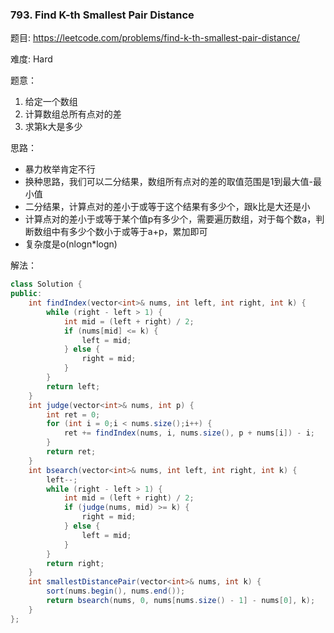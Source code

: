 ### 793. Find K-th Smallest Pair Distance



题目:
https://leetcode.com/problems/find-k-th-smallest-pair-distance/

难度:
Hard

题意：

1. 给定一个数组
2. 计算数组总所有点对的差
3. 求第k大是多少

思路：

- 暴力枚举肯定不行
- 换种思路，我们可以二分结果，数组所有点对的差的取值范围是1到最大值-最小值
- 二分结果，计算点对的差小于或等于这个结果有多少个，跟k比是大还是小
- 计算点对的差小于或等于某个值p有多少个，需要遍历数组，对于每个数a，判断数组中有多少个数小于或等于a+p，累加即可
- 复杂度是o(nlogn*logn)

解法：

```java
class Solution {
public:
    int findIndex(vector<int>& nums, int left, int right, int k) {
        while (right - left > 1) {
            int mid = (left + right) / 2;
            if (nums[mid] <= k) {
                left = mid;
            } else {
                right = mid;
            }
        }
        return left;
    }
    int judge(vector<int>& nums, int p) {
        int ret = 0;
        for (int i = 0;i < nums.size();i++) {
            ret += findIndex(nums, i, nums.size(), p + nums[i]) - i;
        }
        return ret;
    }
    int bsearch(vector<int>& nums, int left, int right, int k) {
        left--;
        while (right - left > 1) {
            int mid = (left + right) / 2;
            if (judge(nums, mid) >= k) {
                right = mid;
            } else {
                left = mid;
            }
        }
        return right;
    }
    int smallestDistancePair(vector<int>& nums, int k) {
        sort(nums.begin(), nums.end());
        return bsearch(nums, 0, nums[nums.size() - 1] - nums[0], k);
    }
};
```

